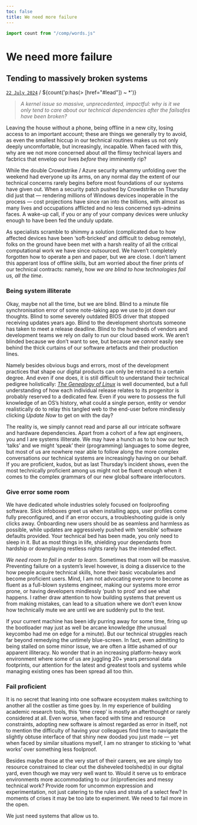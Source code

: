 ```yaml
---
toc: false
title: We need more failure
---
```


```js
import count from "/comp/words.js"
```

# We need more failure
## Tending to massively broken systems [](#post) [](#bookmark)
[`22 July 2024`](#lead) / ${count('p:has(> [href="#lead"])  ~ *')}

> *A kernel issue so massive, unprecedented, impactful: why is it we only tend to care about our technical dependencies after the failsafes have been broken?*

Leaving the house without a phone, being offline in a new city, losing access to an important account; these are things we generally try to avoid, as even the smallest hiccup in our technical routines makes us not only deeply uncomfortable, but increasingly, incapable. 
When faced with this, why are we not more concerned about *all* the flimsy technical layers and facbrics that envelop our lives *before* they imminently rip?

While the double Crowdstrike / Azure security whammy unfolding over the weekend had everyone up its arms, on any normal day the extent of our technical concerns rarely begins before most foundations of our systems have given out. 
When a security patch pushed by Crowdstrike on Thursday did just that — rendering millions of Windows devices inoperable in the process — cost projections have since ran into the billions, with almost as many lives and occupations afflicted and no less concerned sys-admins faces. 
A wake-up call, if you or any of your company devices were unlucky enough to have been fed the unduly update.

As specialists scramble to shimmy a solution (complicated due to how affected devices have been ‘soft-bricked’ and difficult to debug remotely), folks on the ground have been met with a harsh reality of all the critical computational work we have since outsourced. 
We haven’t completely forgotten how to operate a pen and paper, but we are close. I don’t lament this apperant loss of offline skills, but am worried about the finer prints of our technical contracts: namely, how *we are blind to how technologies fail us, all the time*.

### Being system illiterate

Okay, maybe not all the time, but we are blind. 
Blind to a minute file synchronisation error of some note-taking app we use to jot down our thoughts. 
Blind to some severely outdated BIOS driver that stopped receiving updates years ago. 
Blind to the development shortcuts someone has taken to meet a release deadline. 
Blind to the hundreds of vendors and development teams we rely on daily to run our cloud based work. 
We aren’t blinded because we don’t want to see, but because we *cannot* easily see behind the thick curtains of our software artefacts and their production lines.

Namely besides obvious bugs and errors, most of the development practices that shape our digital products can only be retraced to a certain degree. 
And even if one does, it is still difficult to understand their technical pedigree holistically: *[The Genealogy of Linux](https://distrowatch.com/dwres.php?resource=family-tree)* is well documented, but a full understanding of how each individual release relates to its progenitor is probably reserved to a dedicated few. 
Even if you were to possess the full knowledge of an OS’s history, what could a single person, entity or vendor realistically do to relay this tangled web to the end-user before mindlessly clicking *Update Now* to get on with the day?

The reality is, we simply cannot read and parse all our intricate software and hardware dependencies. 
Apart from a cohort of a few apt engineers, you and I are systems illiterate. 
We may have a hunch as to to how our tech ‘talks’ and we might ‘speak’ their (programming) languages to some degree, but most of us are nowhere near able to follow along the more complex conversations our technical systems are increasingly having on our behalf. 
If you are proficient, kudos, but as last Thursday’s incident shows, even the most technically proficient among us might not be fluent enough when it comes to the complex grammars of our new global software interlocutors.

### Give error some room
We have dedicated whole industries solely focused on foolproofing software. 
Slick infoboxes greet us when installing apps, user profiles come fully preconfigured, and if an error occurs, a troubleshooting guide is only clicks away. 
Onboarding new users should be as seamless and harmless as possible, while updates are aggressively pushed with ‘sensible’ software defaults provided. Your technical bed has been made, you only need to sleep in it. 
But as most things in life, shielding your dependants from hardship or downplaying restless nights rarely has the intended effect.

*We need room to fail in order to learn.*
Sometimes that room will be massive. 
Preventing failure on a system’s level however, is doing a disservice to the how people acquire technical skills, hone their basic vocabularies and become proficient users. 
Mind, I am not advocating everyone to become as fluent as a full-blown systems engineer, making our systems more error prone, or having developers mindlessly ‘push to prod’ and see what happens. 
I rather draw attention to how building systems that prevent us from making mistakes, can lead to a situation where we don’t even know how technically mute we are until we are suddenly put to the test.

If your current machine has been idly purring away for some time, firing up the bootloader may just as well be arcane knowledge
(the unusual keycombo had me on edge for a minute). 
But our technical struggles reach far beyond remedying the untimely blue-screen. 
In fact, even admitting to being stalled on some minor issue, we are often a little ashamed of our apparent illiteracy. 
No wonder that in an increasing platform-heavy work environment where some of us are juggling 20+ years personal data footprints, our attention for the latest and greatest tools and systems while managing existing ones has been spread all too thin.

### Fail proficient
It is no secret that leaning into one software ecosystem makes switching to another all the costlier as time goes by. 
In my experience of building academic research tools, this ‘time creep’ is mostly an afterthought or rarely considered at all. 
Even worse, when faced with time and resource constraints, adopting new software is almost regarded as error in itself, not to mention the difficulty of having your colleagues find time to navigate the slightly obtuse interface of that shiny new doodad you just made — 
yet when faced by similar situations myself, I am no stranger to sticking to ‘what works’ over something less foolproof.

Besides maybe those at the very start of their careers, we are simply too resource constrained to clear out the disheveled toolshed(s) in our digital yard, even though we may very well want to. 
Would it serve us to embrace environments more accommodating to our (in)profiencies and messy technical work? 
Provide room for uncommon expression and experimentation, not just catering to the rules and strata of a select few? 
In moments of crises it may be too late to experiment. We need to fail more in the open.

We just need systems that allow us to.